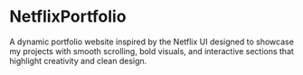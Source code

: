 # NetflixPortfolio
A dynamic portfolio website inspired by the Netflix UI designed to showcase my projects with smooth scrolling, bold visuals, and interactive sections that highlight creativity and clean design.
